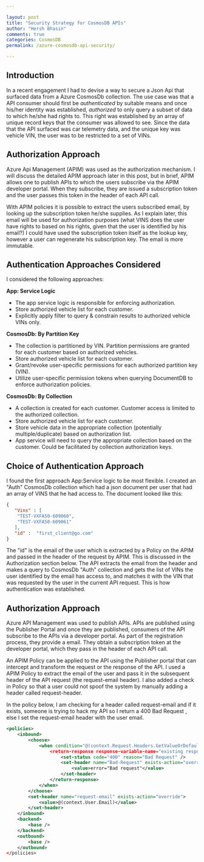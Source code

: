 ```yaml
---

layout: post
title: "Security Strategy for CosmosDB APIs"
author: "Hersh Bhasin"
comments: true
categories: CosmosDB
permalink: /azure-cosmosdb-api-security/

---
```


## Introduction

In a recent engagement I had to devise a way to secure a Json Api that surfaced data from a Azure CosmosDb collection. The use case was that a API consumer should first be *authenticated* by suitable means and once his/her identity was established, *authorized* to only query a subset of data to which he/she had rights to. This right was established by an array of unique record keys that the consumer was allowed to see. Since the data that the API surfaced was car telemetry data, and the unique key was vehicle VIN, the user was to be restricted to a set of VINs.

## Authorization Approach

Azure Api Management (APIM) was used as the authorization mechanism. I will discuss the detailed APIM approach later in this post, but in brief, APIM allows one to publish APIs to which the users subscribe via the APIM developer portal. When they subscribe, they are issued a subscription token and the user passes this token in the header of each API call.

With APIM policies it is possible to extract the users subscribed email, by looking up the subscription token he/she supplies. As I explain later, this email will be used for authorization purposes (what VINS does the user have rights to based on his rights, given that the user is identified by his email?) I could have used the subscription token itself as the lookup key, however a user can regenerate his subscription key. The email is more immutable.

## Authentication Approaches Considered

I considered the following approaches:

**App: Service Logic**

- The app service logic is responsible for enforcing authorization.
- Store authorized vehicle list for each customer.
- Explicitly apply filter to query & constrain results to authorized vehicle VINs only.

**CosmosDb: By Partition Key**

- The collection is partitioned by VIN. Partition permissions are granted for each customer based on authorized vehicles.
- Store authorized vehicle list for each customer.
- Grant/revoke user-specific permissions for each authorized partition key (VIN).
- Utilize user-specific permission tokens when querying DocumentDB to enforce authorization policies.

**CosmosDb: By Collection**

- A collection is created for each customer. Customer access is limited to the authorized collection.
- Store authorized vehicle list for each customer.
- Store vehicle data in the appropriate collection (potentially multiple/duplicate) based on authorization list.
- App service will need to query the appropriate collection based on the customer. Could be facilitated by collection authorization keys.

##  Choice of Authentication Approach

I found the first approach App:Service logic to be most flexible. I created an "Auth" CosmosDb collection which had a json document per user that had an array of VINS that he had access to. The document looked like this:

```json
{ 
   "Vins" : [ 
    "TEST-VXFA50-609060",
    "TEST-VXFA50-609061" 
   ], 
   "id" :  "first_client@go.com" 
} 
```

The "id" is the email of the user which is extracted by a Policy on the APIM and passed in the header of the request by APIM. This is discussed in the Authorization section below. The API extracts the email from the header and makes a query to CosmosDb "Auth" collection and gets the list of VINs the user identified by the email has access to, and matches it with the VIN that was requested by the user in the current API request. This is how authentication was established.

##  Authorization Approach

Azure API Management was used to publish APIs. APIs are published using the Publisher Portal and once they are published, consumers of the API subscribe to the APIs via a developer portal. As part of the registration process, they provide a email. They obtain a subscription token at the developer portal, which they pass in the header of each API call.

An APIM Policy can be applied to the API using the Publisher portal that can intercept and transform the request or the response of the API. I used a APIM Policy to extract the email of the user and pass it in the subsequent header of the API request (the request-email header). I also added a check in Policy so that a user could not spoof the system by manually adding a header called request-header.

In the policy below, I am checking for a header called request-email and if it exists, someone is trying to hack my API so I return a 400 Bad Request , else I set the request-email header with the user email.

```xml
<policies>
    <inbound>
        <choose>
            <when condition="@(context.Request.Headers.GetValueOrDefault("request-email","").Length >0)">
                <return-response response-variable-name="existing response variable">
                    <set-status code="400" reason="Bad Request" />
                    <set-header name="Bad-Request" exists-action="override">
                        <value>error="Bad request"</value>
                    </set-header>
                </return-response>
            </when>
        </choose>
        <set-header name="request-email" exists-action="override">
            <value>@(context.User.Email)</value>
        </set-header>
    </inbound>
    <backend>
        <base />
    </backend>
    <outbound>
        <base />
    </outbound>
</policies>
```